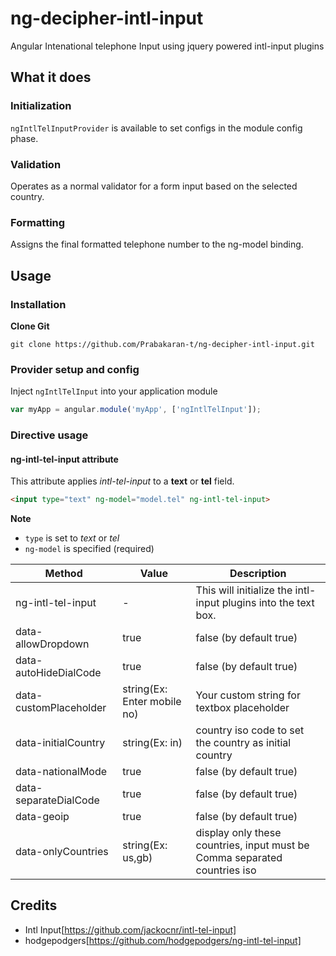 # ng-decipher-intl-input
Angular Intenational telephone Input using jquery powered intl-input plugins

## What it does

### Initialization

`ngIntlTelInputProvider` is available to set configs in the module config phase.

### Validation

Operates as a normal validator for a form input based on the selected country.

### Formatting

Assigns the final formatted telephone number to the ng-model binding.

## Usage

### Installation

**Clone Git**

`git clone https://github.com/Prabakaran-t/ng-decipher-intl-input.git`

### Provider setup and config

Inject `ngIntlTelInput` into your application module

```javascript
var myApp = angular.module('myApp', ['ngIntlTelInput']);
```

### Directive usage

#### ng-intl-tel-input attribute

This attribute applies _intl-tel-input_ to a **text** or **tel** field.

```html
<input type="text" ng-model="model.tel" ng-intl-tel-input>
```

**Note**

* `type` is set to *text* or *tel*
* `ng-model` is specified (required)

| Method | Value | Description |
| --- | --- | --- |
| ng-intl-tel-input | - | This will initialize the intl-input plugins into the text box. |
| data-allowDropdown | true | false (by default true) | Enables Dropdown of flags container |
| data-autoHideDialCode | true | false (by default true) | if there is just a dial code in the input: remove it on blur, and re-add it on focus |
| data-customPlaceholder | string(Ex: Enter mobile no) | Your custom string for textbox placeholder |
| data-initialCountry | string(Ex: in) | country iso code to set the country as initial country |
| data-nationalMode | true | false (by default true) | if you don't want to insert international dial codes, set this method value as true |
| data-separateDialCode | true | false (by default true) | display the country dial code next to the selected flag so it's not part of the typed number |
| data-geoip | true | false (by default true) | Fetching user country using ipinfo.io and set country as initial country |
| data-onlyCountries | string(Ex: us,gb) | display only these countries, input must be Comma separated countries iso |


## Credits
* Intl Input[https://github.com/jackocnr/intl-tel-input]
* hodgepodgers[https://github.com/hodgepodgers/ng-intl-tel-input]